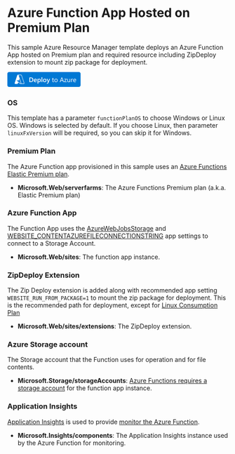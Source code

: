 # Azure Function App Hosted on Premium Plan

This sample Azure Resource Manager template deploys an Azure Function App hosted on Premium plan and required resource including ZipDeploy extension to mount zip package for deployment.

[![Deploy to Azure](/images/deploytoazure.png)](https://portal.azure.com/#create/Microsoft.Template/uri/<url-encoded-path-to-azuredeploy-json>)

### OS

This template has a parameter `functionPlanOS` to choose Windows or Linux OS. Windows is selected by default. If you choose Linux, then parameter `linuxFxVersion` will be required, so you can skip it for Windows.

### Premium Plan

The Azure Function app provisioned in this sample uses an [Azure Functions Elastic Premium plan](https://docs.microsoft.com/azure/azure-functions/functions-premium-plan#features). 

+ **Microsoft.Web/serverfarms**: The Azure Functions Premium plan (a.k.a. Elastic Premium plan)

### Azure Function App

The Function App uses the [AzureWebJobsStorage](https://docs.microsoft.com/azure/azure-functions/functions-app-settings#azurewebjobsstorage) and [WEBSITE_CONTENTAZUREFILECONNECTIONSTRING](https://docs.microsoft.com/azure/azure-functions/functions-app-settings#website_contentazurefileconnectionstring) app settings to connect to a Storage Account.

+ **Microsoft.Web/sites**: The function app instance.

### ZipDeploy Extension

The Zip Deploy extension is added along with recommended app setting `WEBSITE_RUN_FROM_PACKAGE=1` to mount the zip package for deployment. This is the recommended path for deployment, except for [Linux Consumption Plan](/function-app-linux-consumption)

+ **Microsoft.Web/sites/extensions**: The ZipDeploy extension.

### Azure Storage account

The Storage account that the Function uses for operation and for file contents. 

+ **Microsoft.Storage/storageAccounts**: [Azure Functions requires a storage account](https://docs.microsoft.com/azure/azure-functions/storage-considerations) for the function app instance.

### Application Insights

[Application Insights](https://docs.microsoft.com/azure/azure-monitor/app/app-insights-overview) is used to provide [monitor the Azure Function](https://docs.microsoft.com/azure/azure-functions/functions-monitoring).

+ **Microsoft.Insights/components**: The Application Insights instance used by the Azure Function for monitoring.
